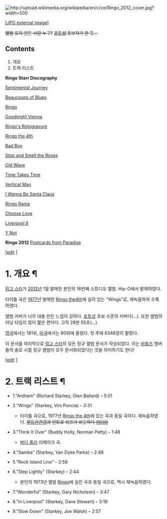 ![http://upload.wikimedia.org/wikipedia/en/c/ce/Ringo_2012_cover.jpg?width=500
](http://upload.wikimedia.org/wikipedia/en/c/ce/Ringo_2012_cover.jpg)

[[JPG external
image]](http://upload.wikimedia.org/wikipedia/en/c/ce/Ringo_2012_cover.jpg)

  
<del>앨범 표지 만든 사람 누구?</del> <del>[포토샵](%ED%8F%AC%ED%86%A0%EC%83%B5.md) 초보자가
한 듯...</del>

## Contents

    

1. 개요 
2. 트랙 리스트 

**Ringo Starr Discography**

[Sentimental Journey](Sentimental%20Journey.md)

[Beaucoups of Blues](Beaucoups%20of%20Blues.md)

[Ringo](Ringo.md)

[Goodnight Vienna](Goodnight%20Vienna.md)

[Ringo's Rotogravure](Ringo%27s%20Rotogravure.md)

[Ringo the 4th](Ringo%20the%204th.md)

[Bad Boy](Bad%20Boy.md)

[Stop and Smell the Roses](Stop%20and%20Smell%20the%20Roses.md)

[Old Wave](Old%20Wave.md)

[Time Takes Time](Time%20Takes%20Time.md)

[Vertical Man](Vertical%20Man.md)

[I Wanna Be Santa Claus](I%20Wanna%20Be%20Santa%20Claus.md)

[Ringo Rama](Ringo%20Rama.md)

[Choose Love](Choose%20Love.md)

[Liverpool 8](Liverpool%208.md)

[Y Not](Y%20Not.md)

**Ringo 2012**
[Postcards from Paradise](Postcards%20from%20Paradise.md)

[[edit](http://rigvedawiki.net/r1/wiki.php/Ringo%202012?action=edit&section=1)
]

# 1. 개요 ¶

[링고 스타](%EB%A7%81%EA%B3%A0%20%EC%8A%A4%ED%83%80.md)가
[2012년](2012%EB%85%84.md) 1월 발매한 본인의 16번째 스튜디오 앨범. Hip-O에서 발매하였다.

  

타이틀 곡은 [1977년](1977%EB%85%84.md) 발매한 [Ringo the4th](Ringo%20the%204th.md)에 실려 있는 "Wings"로, 재녹음하여 수록하였다.

  

앨범 커버가 너무 대충 만든 느낌이 강하다. [포토샵](%ED%8F%AC%ED%86%A0%EC%83%B5.md) 초보 수준의
커버다(...). 또한 앨범의 러닝 타임이 많이 짧은 편이다. 고작 28분 55초(...).

  

[영국](%EC%98%81%EA%B5%AD.md)에서는 181위, [미국](%EB%AF%B8%EA%B5%AD.md)에서는 80위에
올랐다. 첫 주에 6348장이 팔렸다.

  

이 문서를 마지막으로 [링고 스타](%EB%A7%81%EA%B3%A0%20%EC%8A%A4%ED%83%80.md)의 모든 정규 앨범
문서가 작성되었다. 이는 [비틀즈](%EB%B9%84%ED%8B%80%EC%A6%88.md) 멤버들의 솔로 시절 정규 앨범이 모두
문서화되었다는 것을 의미하기도 한다!

  

[[edit](http://rigvedawiki.net/r1/wiki.php/Ringo%202012?action=edit&section=2)
]

# 2. 트랙 리스트 ¶

  * 1."Anthem" (Richard Starkey, Glen Ballard) – 5:01 
  * 2."Wings" (Starkey, Vini Poncia) – 3:31   

    * 타이틀 곡으로, 1977년 [Ringo the 4th](Ringo%20the%204th.md)에 있는 곡과 동일 곡이다. 재녹음하였다. <del>[무등산관광](%EB%AC%B4%EB%93%B1%EC%82%B0%EA%B4%80%EA%B4%91.md)과 인트로 리프가 비슷하다 [카더라](%EC%B9%B4%EB%8D%94%EB%9D%BC.md)</del>
  * 3."Think It Over" (Buddy Holly, Norman Petty) – 1:48   

    * [버디 홀리](%EB%B2%84%EB%94%94%20%ED%99%80%EB%A6%AC.md) 리메이크 곡.
  * 4."Samba" (Starkey, Van Dyke Parks) – 2:48 
  * 5."Rock Island Line" – 2:59 
  * 6."Step Lightly" (Starkey) – 2:44   

    * 본인의 1973년 앨범 [Ringo](Ringo.md)에 실린 곡과 동일 곡으로, 역시 재녹음하였다.
  * 7."Wonderful" (Starkey, Gary Nicholson) – 3:47 
  * 8."In Liverpool" (Starkey, Dave Stewart) – 3:19 
  * 9."Slow Down" (Starkey, Joe Walsh) – 2:57 

